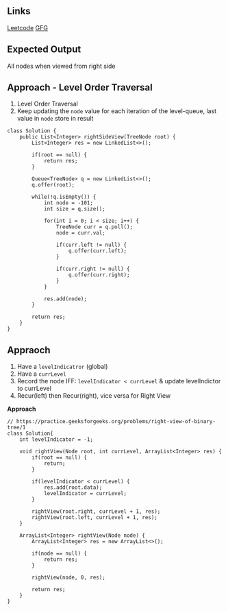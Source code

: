 ## Links
[Leetcode](https://leetcode.com/problems/binary-tree-right-side-view/description/)
[GFG](https://practice.geeksforgeeks.org/problems/right-view-of-binary-tree/1)

## Expected Output
All nodes when viewed from right side

## Approach - Level Order Traversal
1. Level Order Traversal
2. Keep updating the `node` value for each iteration of the level-queue, last value in `node` store in result

```
class Solution {
    public List<Integer> rightSideView(TreeNode root) {
        List<Integer> res = new LinkedList<>();

        if(root == null) {
            return res;
        }

        Queue<TreeNode> q = new LinkedList<>();
        q.offer(root);

        while(!q.isEmpty()) {
            int node = -101;
            int size = q.size();

            for(int i = 0; i < size; i++) {
                TreeNode curr = q.poll();
                node = curr.val;

                if(curr.left != null) {
                    q.offer(curr.left);
                }

                if(curr.right != null) {
                    q.offer(curr.right);
                }
            }

            res.add(node);
        }

        return res; 
    }
}
```

## Appraoch
1. Have a `levelIndicatror` (global)
2. Have a `currLevel`
3. Record the node IFF: `levelIndicator < currLevel` & update levelIndictor to currLevel
4. Recur(left) then Recur(right), vice versa for Right View

**Approach**
```
// https://practice.geeksforgeeks.org/problems/right-view-of-binary-tree/1
class Solution{
    int levelIndicator = -1;
    
    void rightView(Node root, int currLevel, ArrayList<Integer> res) {
        if(root == null) {
            return;
        }
        
        if(levelIndicator < currLevel) {
            res.add(root.data);
            levelIndicator = currLevel;
        }
        
        rightView(root.right, currLevel + 1, res);
        rightView(root.left, currLevel + 1, res);
    }
    
    ArrayList<Integer> rightView(Node node) {
        ArrayList<Integer> res = new ArrayList<>();
        
        if(node == null) {
            return res;
        }
        
        rightView(node, 0, res);
        
        return res;
    }
}
```